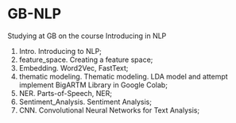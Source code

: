 # GB-NLP
Studying at GB on the course Introducing in NLP
1. Intro. Introducing to NLP;
2. feature_space. Creating a feature space;
3. Embedding. Word2Vec, FastText;
4. thematic modeling. Thematic modeling.
   LDA model and attempt implement BigARTM Library in Google Colab;
5. NER. Parts-of-Speech, NER;
6. Sentiment_Analysis. Sentiment Analysis;
7. CNN. Convolutional Neural Networks for Text Analysis;
